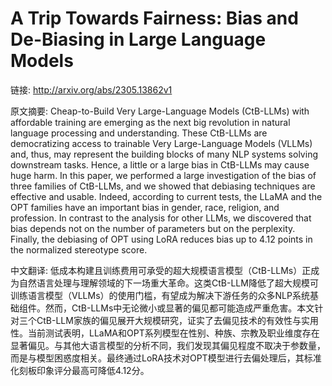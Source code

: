 # A Trip Towards Fairness: Bias and De-Biasing in Large Language Models

链接: http://arxiv.org/abs/2305.13862v1

原文摘要:
Cheap-to-Build Very Large-Language Models (CtB-LLMs) with affordable training
are emerging as the next big revolution in natural language processing and
understanding. These CtB-LLMs are democratizing access to trainable Very
Large-Language Models (VLLMs) and, thus, may represent the building blocks of
many NLP systems solving downstream tasks. Hence, a little or a large bias in
CtB-LLMs may cause huge harm. In this paper, we performed a large investigation
of the bias of three families of CtB-LLMs, and we showed that debiasing
techniques are effective and usable. Indeed, according to current tests, the
LLaMA and the OPT families have an important bias in gender, race, religion,
and profession. In contrast to the analysis for other LLMs, we discovered that
bias depends not on the number of parameters but on the perplexity. Finally,
the debiasing of OPT using LoRA reduces bias up to 4.12 points in the
normalized stereotype score.

中文翻译:
低成本构建且训练费用可承受的超大规模语言模型（CtB-LLMs）正成为自然语言处理与理解领域的下一场重大革命。这类CtB-LLM降低了超大规模可训练语言模型（VLLMs）的使用门槛，有望成为解决下游任务的众多NLP系统基础组件。然而，CtB-LLMs中无论微小或显著的偏见都可能造成严重危害。本文针对三个CtB-LLM家族的偏见展开大规模研究，证实了去偏见技术的有效性与实用性。当前测试表明，LLaMA和OPT系列模型在性别、种族、宗教及职业维度存在显著偏见。与其他大语言模型的分析不同，我们发现其偏见程度不取决于参数量，而是与模型困惑度相关。最终通过LoRA技术对OPT模型进行去偏处理后，其标准化刻板印象评分最高可降低4.12分。
